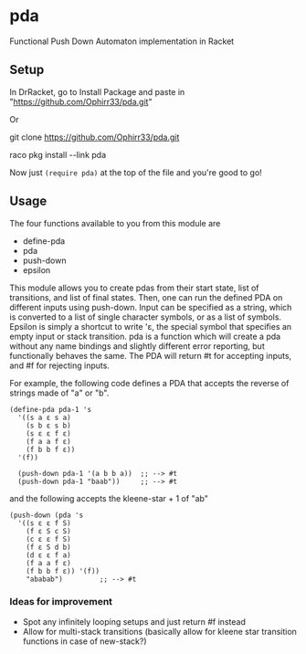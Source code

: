 # pda
Functional Push Down Automaton implementation in Racket

## Setup
In DrRacket, go to Install Package and paste in "https://github.com/Ophirr33/pda.git"

Or

git clone https://github.com/Ophirr33/pda.git

raco pkg install --link pda

Now just `(require pda)` at the top of the file and you're good to go!

## Usage
The four functions available to you from this module are
- define-pda
- pda
- push-down
- epsilon

This module allows you to create pdas from their start state, list of transitions, and list of final states.
Then, one can run the defined PDA on different inputs using push-down. Input can be specified as a string,
which is converted to a list of single character symbols, or as a list of symbols. Epsilon is simply a 
shortcut to write 'ɛ, the special symbol that specifies an empty input or stack transition. pda is a function
which will create a pda without any name bindings and slightly different error reporting, but functionally
behaves the same. The PDA will return #t for accepting inputs, and #f for rejecting inputs.

For example, the following code defines a PDA that accepts the reverse of strings made of "a" or "b".
```
(define-pda pda-1 's
  '((s a ɛ s a)
    (s b ɛ s b)
    (s ɛ ɛ f ɛ)
    (f a a f ɛ)
    (f b b f ɛ))
  '(f))
  
  (push-down pda-1 '(a b b a))  ;; --> #t
  (push-down pda-1 "baab"))     ;; --> #t
```
and the following accepts the kleene-star + 1 of "ab"
```
(push-down (pda 's
  '((s ɛ ɛ f S)
    (f ɛ S c S)
    (c ɛ ɛ f S)
    (f ɛ S d b)
    (d ɛ ɛ f a)
    (f a a f ɛ)
    (f b b f ɛ)) '(f))
    "ababab")         ;; --> #t
```

### Ideas for improvement
- Spot any infinitely looping setups and just return #f instead
- Allow for multi-stack transitions (basically allow for kleene star transition functions in case of new-stack?)
